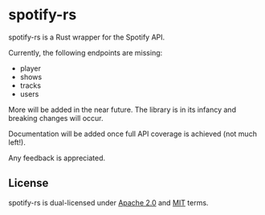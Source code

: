 # spotify-rs
spotify-rs is a Rust wrapper for the Spotify API.

Currently, the following endpoints are missing:
- player
- shows
- tracks
- users

More will be added in the near future. The library is in its infancy and breaking changes will occur.

Documentation will be added once full API coverage is achieved (not much left!).

Any feedback is appreciated.

## License
spotify-rs is dual-licensed under [Apache 2.0](https://github.com/Bogpan/spotify-rs/blob/main/LICENSE-APACHE) and [MIT](https://github.com/Bogpan/spotify-rs/blob/main/LICENSE-MIT) terms.
